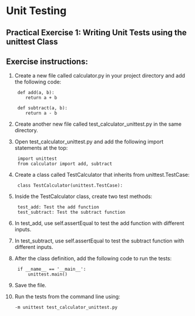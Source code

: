 
# Unit Testing

## Practical Exercise 1: Writing Unit Tests using the unittest Class

## Exercise instructions:


1. Create a new file called calculator.py in your project directory and add the following code:
   
        def add(a, b):
           return a + b

        def subtract(a, b):
           return a - b

2. Create another new file called test_calculator_unittest.py in the same directory.
3. Open test_calculator_unittest.py and add the following import statements at the top:

        import unittest
        from calculator import add, subtract

4. Create a class called TestCalculator that inherits from unittest.TestCase:

        class TestCalculator(unittest.TestCase):

5. Inside the TestCalculator class, create two test methods:
        
        test_add: Test the add function
        test_subtract: Test the subtract function

7. In test_add, use self.assertEqual to test the add function with different inputs.
8. In test_subtract, use self.assertEqual to test the subtract function with different inputs.
9. After the class definition, add the following code to run the tests:
        
        if __name__ == '__main__':
            unittest.main()

10. Save the file.
11. Run the tests from the command line using:

        -m unittest test_calculator_unittest.py

